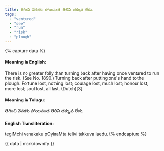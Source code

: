 ```yaml
---
title: తెగించి వెనకకు పోయినంత తెలివి తక్కువ లేదు.
tags:
  - "ventured"
  - "see"
  - "run"
  - "risk"
  - "plough"
---
```


{% capture data %}
#### Meaning in English:
There is no greater folly than turning back after having once ventured to run the risk.
(See No. 1890.)
Turning back after putting one's hand to the plough.
Fortune lost, nothing lost; courage lost, much lost; honour lost, more lost; soul lost, all last. (Dutch)[3]

#### Meaning in Telugu:
తెగించి వెనకకు పోయినంత తెలివి తక్కువ లేదు.

#### English Transliteration:
tegiMchi venakaku pOyinaMta telivi takkuva laedu.
{% endcapture %}

<div class="notice">{{ data | markdownify }}</div>

